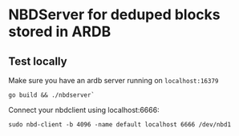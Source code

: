 # NBDServer for deduped blocks stored in ARDB


## Test locally

Make sure you have an ardb server running on `localhost:16379`

```
go build && ./nbdserver`
```

Connect your nbdclient using localhost:6666:
```
sudo nbd-client -b 4096 -name default localhost 6666 /dev/nbd1
```
